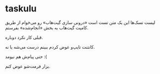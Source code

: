 # taskulu
لیست تسک‌ها
این یک متن تست است
«درونی سازی گیت‌هاب» رو می‌خوام از طریق کامیت گیت‌هاب به بخش «انجام‌شده» بفرستم.

قبلی کار نکرد دوباره.

کانتنت تایپ‌و عوض کردم ببینم درست می‌شه یا نه.

حتی پیام‌ش هم نیومد :(

یزار فرمت‌شو عوض کنم.
